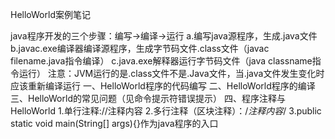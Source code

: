 HelloWorld案例笔记



java程序开发的三个步骤：编写->编译->运行
    a.编写java源程序，生成.java文件
    b.javac.exe编译器编译源程序，生成字节码文件.class文件（javac filename.java指令编译）
    c.java.exe解释器运行字节码文件（java classname指令运行）
    注意：JVM运行的是.class文件不是.Java文件，当.java文件发生变化时应该重新编译运行
一、HelloWorld程序的代码编写
二、HelloWorld程序的编译
三、HelloWorld的常见问题（见命令提示符错误提示）
四、程序注释与HelloWorld
    1.单行注释://注释内容
    2.多行注释（区块注释）：/*注释内容*/
    3.public static void main(String[] args){}作为java程序的入口
    



